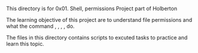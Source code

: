 This directory is for 0x01. Shell, permissions Project part of Holberton

The learning objective of this project are to understand file permissions and what the command <chmod>, <sudo>, <su>, <chown>, <chgrp> do.

The files in this directory contains scripts to excuted tasks to practice and learn this topic.

